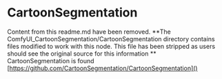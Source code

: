 # CartoonSegmentation

Content from this readme.md have been removed.
**The ComfyUI_CartoonSegmentation/CartoonSegmentation directory contains files modified to work with this node.  This file has been stripped as users should see the original source for this information **  
CartoonSegmentation is found [https://github.com/CartoonSegmentation/CartoonSegmentation]()
